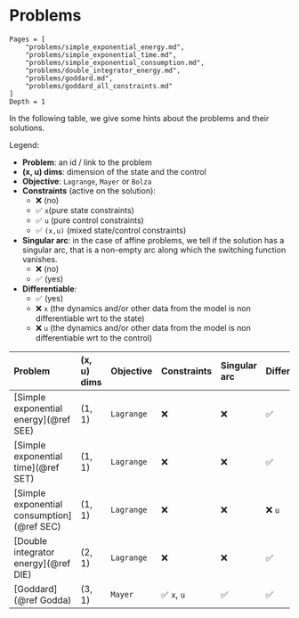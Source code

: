 # Problems

```@contents
Pages = [
    "problems/simple_exponential_energy.md",
    "problems/simple_exponential_time.md", 
    "problems/simple_exponential_consumption.md",
    "problems/double_integrator_energy.md",
    "problems/goddard.md",
    "problems/goddard_all_constraints.md"
]
Depth = 1
```

In the following table, we give some hints about the problems and their solutions.

Legend:

- **Problem**: an id / link to the problem
- **(x, u) dims**: dimension of the state and the control
- **Objective**: `Lagrange`, `Mayer` or `Bolza`
- **Constraints** (active on the solution):
  - ❌ (no)
  - ✅ `x`(pure state constraints)
  - ✅ `u` (pure control constraints)
  - ✅ `(x,u)` (mixed state/control constraints)
- **Singular arc**: in the case of affine problems, we tell if the solution has a singular arc, that is a non-empty arc along which the switching function vanishes.
  - ❌ (no)
  - ✅ (yes)
- **Differentiable**:
  - ✅ (yes)
  - ❌ `x` (the dynamics and/or other data from the model is non differentiable wrt to the state)
  - ❌ `u` (the dynamics and/or other data from the model is non differentiable wrt to the control)

| **Problem**                                | **(x, u) dims** | **Objective** | **Constraints** | **Singular arc** | **Differentiable** |
| :----------------------------------------- | :-------------- | :------------ | :-------------- | :--------------- | :----------------- |
| [Simple exponential energy](@ref SEE)      | (1, 1)          | `Lagrange`    | ❌              | ❌               | ✅                 |
| [Simple exponential time](@ref SET)        | (1, 1)          | `Lagrange`    | ❌              | ❌               | ✅                 |
| [Simple exponential consumption](@ref SEC) | (1, 1)          | `Lagrange`    | ❌              | ❌               | ❌ `u`             |
| [Double integrator energy](@ref DIE)       | (2, 1)          | `Lagrange`    | ❌              | ❌               | ✅                 |
| [Goddard](@ref Godda)                      | (3, 1)          | `Mayer`       | ✅ `x`, `u`     | ✅               | ✅                 |
